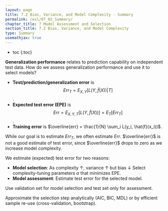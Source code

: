 ```yaml
---
layout: page
title: 7.2 Bias, Variance, and Model Complexity - Summary
permalink: /esl/07_02_Summary/
chapter_title: 7 Model Assessment and Selection
section_title: 7.2 Bias, Variance, and Model Complexity
type: Summary
usemathjax: true
---
```


* toc
{:toc}

**Generalization performance** relates to prediction capability on independent test data. How do we assess generalization performance and use it to select models?

- **Test/prediction/generalization error** is $$Err_{T} = E_{X,Y}[L(Y, \hat{f}(X)) \lvert T]$$. 
- **Expected test error (EPE)** is $$Err = E_{X,Y,T}[L(Y, \hat{f}(X))] = E_{T}[Err_{T}]$$. 
- **Training error** is $\overline{err} = \frac{1}{N} \sum_i L(y_i, \hat{f}(x_i))$.

While our goal is to estimate $Err_{T}$, we often estimate $Err$. $\overline{err}$ is not a good estimate of test error, since $\overline{err}$ drops to zero as we increase model complexity.

We estimate (expected) test error for two reasons:
- **Model selection**: As complexity $\uparrow$, variance $\uparrow$ but bias $\downarrow$ Select complexity-tuning parameters $\alpha$ that minimizes EPE.
- **Model assessment**: Estimate test error for the selected model.

Use validation set for model selection and test set only for assessment.

Approximate the selection step analytically (AIC, BIC, MDL) or by efficient sample re-use (cross-validation, bootstrap).
